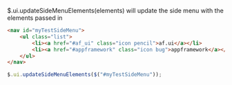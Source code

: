 $.ui.updateSideMenuElements(elements) will update the side menu with the elements passed in


```html
<nav id="myTestSideMenu">
    <ul class="list">
        <li><a href="#af_ui" class="icon pencil">af.ui</a></li>
        <li><a href="#appframework" class="icon bug">appframework</a></li>
    </ul>
</nav>
```

```js
$.ui.updateSideMenuElements($("#myTestSideMenu"));
```
